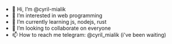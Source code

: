 - 👋 Hi, I’m @cyril-mialik
- 👀 I’m interested in web programming
- 🌱 I’m currently learning js, nodejs, rust
- 💞️ I’m looking to collaborate on everyone
- 📫 How to reach me telegram: @cyril_mialik (i've been waiting)
